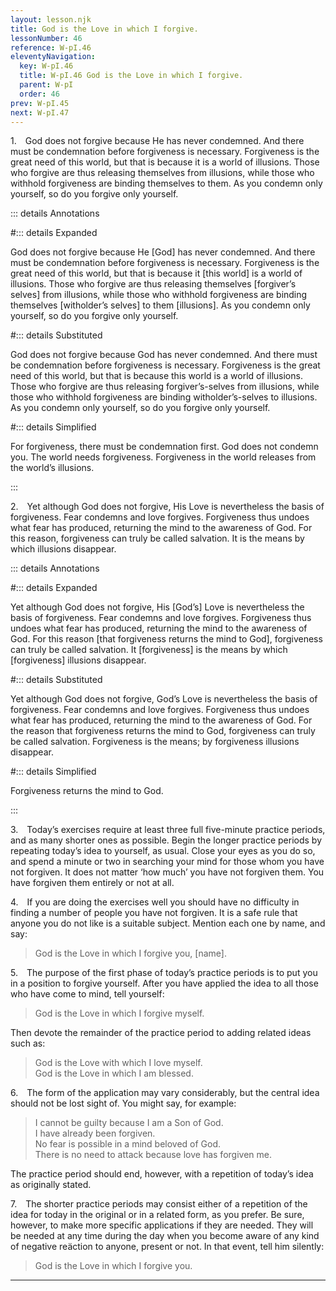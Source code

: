 ```yaml
---
layout: lesson.njk
title: God is the Love in which I forgive.
lessonNumber: 46
reference: W-pI.46
eleventyNavigation:
  key: W-pI.46
  title: W-pI.46 God is the Love in which I forgive.
  parent: W-pI
  order: 46
prev: W-pI.45
next: W-pI.47
---
```


1. God does not forgive because He has never condemned. 
And there must be condemnation before forgiveness is necessary. 
Forgiveness is the great need of this world, but that is because it is a world of illusions. 
Those who forgive are thus releasing themselves from illusions, while those who withhold forgiveness are binding themselves to them. 
As you condemn only yourself, so do you forgive only yourself.

::: details Annotations

#::: details Expanded

God does not forgive because He [God] has never condemned. 
And there must be condemnation before forgiveness is necessary. 
Forgiveness is the great need of this world, but that is because it [this world] is a world of illusions. 
Those who forgive are thus releasing themselves [forgiver’s selves] from illusions, while those who withhold forgiveness are binding themselves [witholder’s selves] to them [illusions]. 
As you condemn only yourself, so do you forgive only yourself.


#::: details Substituted

God does not forgive because God has never condemned. 
And there must be condemnation before forgiveness is necessary. 
Forgiveness is the great need of this world, but that is because this world is a world of illusions. 
Those who forgive are thus releasing forgiver’s-selves from illusions, while those who withhold forgiveness are binding witholder’s-selves to illusions. 
As you condemn only yourself, so do you forgive only yourself.

#::: details Simplified

For forgiveness, there must be condemnation first.
God does not condemn you. 
The world needs forgiveness.
Forgiveness in the world releases from the world’s illusions.

:::


2. Yet although God does not forgive, His Love is nevertheless the basis of forgiveness. 
Fear condemns and love forgives. 
Forgiveness thus undoes what fear has produced, returning the mind to the awareness of God. 
For this reason, forgiveness can truly be called salvation. 
It is the means by which illusions disappear.

::: details Annotations

#::: details Expanded

Yet although God does not forgive, His [God’s] Love is nevertheless the basis of forgiveness. 
Fear condemns and love forgives. 
Forgiveness thus undoes what fear has produced, returning the mind to the awareness of God. 
For this reason [that forgiveness returns the mind to God], forgiveness can truly be called salvation. 
It [forgiveness] is the means by which [forgiveness] illusions disappear.

#::: details Substituted

Yet although God does not forgive, God’s Love is nevertheless the basis of forgiveness. 
Fear condemns and love forgives. 
Forgiveness thus undoes what fear has produced, returning the mind to the awareness of God. 
For the reason that forgiveness returns the mind to God, forgiveness can truly be called salvation. 
Forgiveness is the means; by forgiveness illusions disappear.

#::: details Simplified

Forgiveness returns the mind to God.

:::


3. Today’s exercises require at least three full five-minute practice periods, and as many shorter ones as possible. 
Begin the longer practice periods by repeating today’s idea to yourself, as usual. 
Close your eyes as you do so, and spend a minute or two in searching your mind for those whom you have not forgiven. 
It does not matter ‘how much’ you have not forgiven them. 
You have forgiven them entirely or not at all.


4. If you are doing the exercises well you should have no difficulty in finding a number of people you have not forgiven. 
It is a safe rule that anyone you do not like is a suitable subject. 
Mention each one by name, and say:

>God is the Love in which I forgive you, [name].


5. The purpose of the first phase of today’s practice periods is to put you in a position to forgive yourself. 
After you have applied the idea to all those who have come to mind, tell yourself:

>God is the Love in which I forgive myself.

Then devote the remainder of the practice period to adding related ideas such as:

>God is the Love with which I love myself.  
God is the Love in which I am blessed.

6. The form of the application may vary considerably, but the central idea should not be lost sight of. 
You might say, for example:

>I cannot be guilty because I am a Son of God.  
I have already been forgiven.  
No fear is possible in a mind beloved of God.  
There is no need to attack because love has forgiven me.

The practice period should end, however, with a repetition of today’s idea as originally stated.


7. The shorter practice periods may consist either of a repetition of the idea for today in the original or in a related form, as you prefer. 
Be sure, however, to make more specific applications if they are needed. 
They will be needed at any time during the day when you become aware of any kind of negative reäction to anyone, present or not. 
In that event, tell him silently:

>God is the Love in which I forgive you.

---
